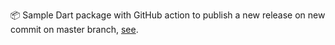📦 Sample Dart package with GitHub action to publish a new release on new commit on master branch, [see](https://github.com/lakscastro/sample-dart-package).

